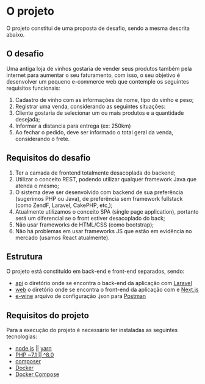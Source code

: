 # O projeto

O projeto constitui de uma proposta de desafio, sendo a mesma descrita abaixo.

## O desafio

Uma antiga loja de vinhos gostaria de vender seus produtos também pela internet para aumentar o seu faturamento, com isso, o seu objetivo é desenvolver um pequeno e-commerce web que contemple os seguintes requisitos funcionais:

1. Cadastro de vinho com as informações de nome, tipo do vinho e peso;
2. Registrar uma venda, considerando as seguintes situações:
3. Cliente gostaria de selecionar um ou mais produtos e a quantidade desejada;
4. Informar a distancia para entrega (ex: 250km)
5. Ao fechar o pedido, deve ser informado o total geral da venda, considerando o frete.

## Requisitos do desafio

1. Ter a camada de frontend totalmente desacoplada do backend;
2. Utilizar o conceito REST, podendo utilizar qualquer framework Java que atenda o mesmo;
3. O sistema deve ser desenvolvido com backend de sua preferência (sugerimos PHP ou Java), de preferência sem framework fullstack (como ZendF, Laravel, CakePHP, etc,);
4. Atualmente utilizamos o conceito SPA (single page application), portanto será um diferencial se o front estiver desacoplado do back;
5. Não usar frameworks de HTML/CSS (como bootstrap);
6. Não há problemas em usar frameworks JS que estão em evidência no mercado (usamos React atualmente).

## Estrutura

O projeto está constituído em back-end e front-end separados, sendo:

- [api](./api) o diretório onde se encontra o back-end da aplicação com [Laravel](https://laravel.com/docs/9.x)
- [web](./web/) o diretório onde se encontra o front-end da aplicação com e [Next.js](https://nextjs.org/docs/getting-started)
- [e-wine](./e-wine.postman_collection.json) arquivo de configuração .json para [Postman](https://www.postman.com/)

## Requisitos do projeto

Para a execução do projeto é necessário ter instaladas as seguintes tecnologias:

- [node.js](https://nodejs.org/en/) || [yarn](https://yarnpkg.com/getting-started/install)
- [PHP ~7.1 || ^8.0](https://www.php.net/manual/en/install.php)
- [composer](https://getcomposer.org/download/)
- [Docker](https://docs.docker.com/engine/install/)
- [Docker Compose](https://docs.docker.com/compose/)
